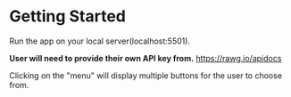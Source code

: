 # Getting Started
Run the app on your local server(localhost:5501).

**User will need to provide their own API key from.** https://rawg.io/apidocs

Clicking on the "menu" will display multiple buttons for the user to choose from.